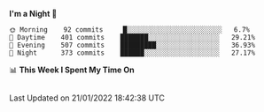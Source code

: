 <!--START_SECTION:waka-->
**I'm a Night 🦉** 

```text
🌞 Morning    92 commits     █░░░░░░░░░░░░░░░░░░░░░░░░   6.7% 
🌆 Daytime    401 commits    ███████░░░░░░░░░░░░░░░░░░   29.21% 
🌃 Evening    507 commits    █████████░░░░░░░░░░░░░░░░   36.93% 
🌙 Night      373 commits    ██████░░░░░░░░░░░░░░░░░░░   27.17%

```


📊 **This Week I Spent My Time On** 

```text
```


 Last Updated on 21/01/2022 18:42:38 UTC
<!--END_SECTION:waka-->
